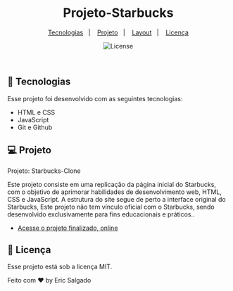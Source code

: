  <h1 align="center"> Projeto-Starbucks </h1>

<p align="center">
  <a href="#-tecnologias">Tecnologias</a>&nbsp;&nbsp;&nbsp;|&nbsp;&nbsp;&nbsp;
  <a href="#-projeto">Projeto</a>&nbsp;&nbsp;&nbsp;|&nbsp;&nbsp;&nbsp;
  <a href="#-layout">Layout</a>&nbsp;&nbsp;&nbsp;|&nbsp;&nbsp;&nbsp;
  <a href="#memo-licença">Licença</a>
</p>

<p align="center">
  <img alt="License" src="https://img.shields.io/static/v1?label=license&message=MIT&color=49AA26&labelColor=000000">
</p>

<br>


## 🚀 Tecnologias

Esse projeto foi desenvolvido com as seguintes tecnologias:

- HTML e CSS
- JavaScript
- Git e Github


## 💻 Projeto

Projeto: Starbucks-Clone

Este projeto consiste em uma replicação da página inicial do Starbucks, com o objetivo de aprimorar habilidades de desenvolvimento web, HTML, CSS e JavaScript. A estrutura do site segue de perto a interface original do Starbucks, Este projeto não tem vínculo oficial com o Starbucks, sendo desenvolvido exclusivamente para fins educacionais e práticos..

- [Acesse o projeto finalizado, online](https://ericsalt.github.io/Projeto-Starbucks/)

## :memo: Licença

Esse projeto está sob a licença MIT.

Feito com ♥ by Eric Salgado

